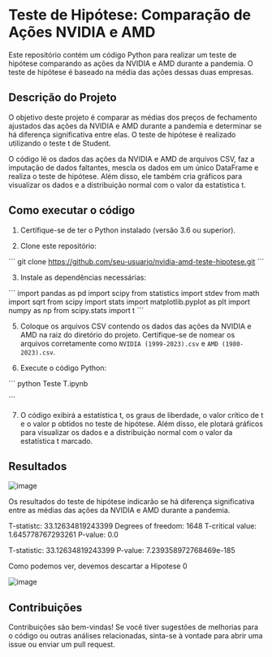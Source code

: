 # Teste de Hipótese: Comparação de Ações NVIDIA e AMD

Este repositório contém um código Python para realizar um teste de hipótese comparando as ações da NVIDIA e AMD durante a pandemia. O teste de hipótese é baseado na média das ações dessas duas empresas.

## Descrição do Projeto

O objetivo deste projeto é comparar as médias dos preços de fechamento ajustados das ações da NVIDIA e AMD durante a pandemia e determinar se há diferença significativa entre elas. O teste de hipótese é realizado utilizando o teste t de Student.

O código lê os dados das ações da NVIDIA e AMD de arquivos CSV, faz a imputação de dados faltantes, mescla os dados em um único DataFrame e realiza o teste de hipótese. Além disso, ele também cria gráficos para visualizar os dados e a distribuição normal com o valor da estatística t.

## Como executar o código

1. Certifique-se de ter o Python instalado (versão 3.6 ou superior).

2. Clone este repositório:

´´´
git clone https://github.com/seu-usuario/nvidia-amd-teste-hipotese.git
´´´

3. Instale as dependências necessárias:

´´´
import pandas as pd
import scipy 
from statistics import stdev 
from math import sqrt
from scipy import stats
import matplotlib.pyplot as plt
import numpy as np
from scipy.stats import t
´´´

5. Coloque os arquivos CSV contendo os dados das ações da NVIDIA e AMD na raiz do diretório do projeto. Certifique-se de nomear os arquivos corretamente como `NVIDIA (1999-2023).csv` e `AMD (1980-2023).csv`.

6. Execute o código Python:

´´´
python Teste T.ipynb

´´´


7. O código exibirá a estatística t, os graus de liberdade, o valor crítico de t e o valor p obtidos no teste de hipótese. Além disso, ele plotará gráficos para visualizar os dados e a distribuição normal com o valor da estatística t marcado.

## Resultados

![image](https://github.com/FilipeSCampos/T-Test-Student/assets/113521439/8299266e-67e9-40f0-8c21-efb558cb052b)

Os resultados do teste de hipótese indicarão se há diferença significativa entre as médias das ações da NVIDIA e AMD durante a pandemia.

T-statistc: 33.12634819243399
Degrees of freedom: 1648
T-critical value: 1.645778767293261
P-value: 0.0

T-statistic: 33.12634819243399
P-value: 7.239358972768469e-185

Como podemos ver, devemos descartar a Hipotese 0 

![image](https://github.com/FilipeSCampos/T-Test-Student/assets/113521439/90fbc54c-6b5a-4964-96d3-866bd860c080)


## Contribuições

Contribuições são bem-vindas! Se você tiver sugestões de melhorias para o código ou outras análises relacionadas, sinta-se à vontade para abrir uma issue ou enviar um pull request.







